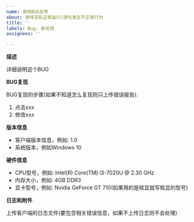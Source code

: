 ```yaml
---
name: 游戏BUG反馈
about: 游戏没有正常运行/游玩发生不正常行为
title: ''
labels: Bug, 新反馈
assignees: ''

---
```


**描述**

详细说明这个BUG

**BUG复现**

BUG复现的步骤(如果不知道怎么复现则只上传错误报告):
1. 点击xxx
2. 修改xxx

**版本信息**
 - 客户端版本信息，例如: 1.0
 - 系统版本，例如Windows 10

**硬件信息**
- CPU型号，例如: Intel(R) Core(TM) i3-7020U @ 2.30 GHz
- 内存大小，例如: 4GB DDR3
- 显卡型号，例如: Nvidia GeForce GT 710(如果用的是核显就写核显的型号)

**日志和附件**

上传客户端的日志文件(要包含相关错误信息，如果不上传日志则不会处理)
